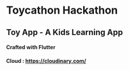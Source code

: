 # Toycathon Hackathon 
## Toy App - A Kids Learning App
#### Crafted with Flutter 
#### Cloud : https://cloudinary.com/
